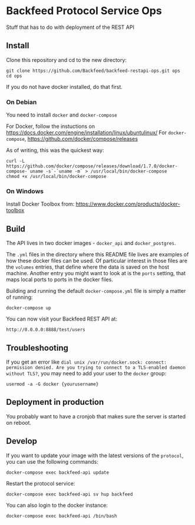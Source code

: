 # Backfeed Protocol Service Ops

Stuff that has to do with deployment of the REST API

## Install

Clone this repository and cd to the new directory:

    git clone https://github.com/Backfeed/backfeed-restapi-ops.git ops 
    cd ops

If you do not have docker installed, do that first.

### On Debian

You need to install `docker` and `docker-compose`

For Docker, follow the instuctions on https://docs.docker.com/engine/installation/linux/ubuntulinux/
For `docker-compose`, https://github.com/docker/compose/releases

As of writing, this was the quickest way:

    curl -L https://github.com/docker/compose/releases/download/1.7.0/docker-compose-`uname -s`-`uname -m` > /usr/local/bin/docker-compose
    chmod +x /usr/local/bin/docker-compose

### On Windows

Install Docker Toolbox from: https://www.docker.com/products/docker-toolbox

## Build

The API lives in two docker images - `docker_api` and `docker_postgres`. 

The `.yml` files in the directory where this README file lives are examples of how these docker files can be used. Of particular interest in those files are the `volumes` entries, that define where the data is saved on the host machine. Another entry you might want to look at is the `ports` setting, that maps local ports to ports in the docker files.
 
Building and running the default `docker-compose.yml` file is simply a matter of running:

    docker-compose up

You can now visit your Backfeed REST API at:

    http://0.0.0.0:8888/test/users


## Troubleshooting

If you get an error like ```dial unix /var/run/docker.sock: connect: permission denied. Are you trying to connect to a TLS-enabled daemon without TLS?```, you may need to add your user to the ```docker``` group:

    usermod -a -G docker {yourusername}


## Deployment in production

You probably want to have a cronjob that makes sure the server is started on reboot.

## Develop

If you want to update your image with the latest versions of the `protocol`,  you can use the following commands:

    docker-compose exec backfeed-api update

Restart the protocol service:

    docker-compose exec backfeed-api sv hup backfeed

You can also login to the docker instance:

    docker-compose exec backfeed-api /bin/bash 
